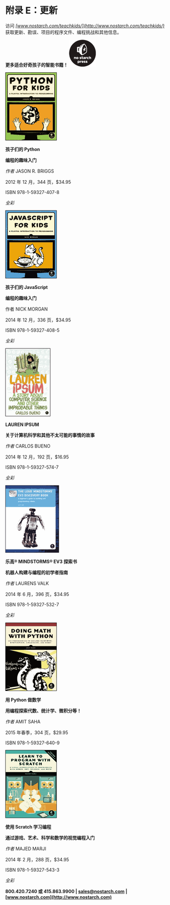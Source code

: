 # 附录 E：更新

访问 *[www.nostarch.com/teachkids/](http://www.nostarch.com/teachkids/)* 获取更新、勘误、项目的程序文件、编程挑战和其他信息。

**更多适合好奇孩子的智能书籍！** ![](img/httpatomoreillycomsourcenostarchimages2189141.png.jpg)

![没有说明文字的图片](img/httpatomoreillycomsourcenostarchimages2189143.png.jpg)

**孩子们的 Python**

**编程的趣味入门**

*作者* JASON R. BRIGGS

2012 年 12 月，344 页，$34.95

ISBN 978-1-59327-407-8

*全彩*

![没有说明文字的图片](img/httpatomoreillycomsourcenostarchimages2189145.png.jpg)

**孩子们的 JavaScript**

**编程的趣味入门**

作者 NICK MORGAN

2014 年 12 月，336 页，$34.95

ISBN 978-1-59327-408-5

*全彩*

![没有说明文字的图片](img/httpatomoreillycomsourcenostarchimages2189147.png.jpg)

**LAUREN IPSUM**

**关于计算机科学和其他不太可能的事情的故事**

*作者* CARLOS BUENO

2014 年 12 月，192 页，$16.95

ISBN 978-1-59327-574-7

*全彩*

![没有说明文字的图片](img/httpatomoreillycomsourcenostarchimages2189149.png.jpg)

**乐高® MINDSTORMS® EV3 探索书**

**机器人构建与编程的初学者指南**

*作者* LAURENS VALK

2014 年 6 月，396 页，$34.95

ISBN 978-1-59327-532-7

*全彩*

![没有说明文字的图片](img/httpatomoreillycomsourcenostarchimages2189151.png.jpg)

**用 Python 做数学**

**用编程探索代数、统计学、微积分等！**

*作者* AMIT SAHA

2015 年春季，304 页，$29.95

ISBN 978-1-59327-640-9

![没有说明文字的图片](img/httpatomoreillycomsourcenostarchimages2189153.png.jpg)

**使用 Scratch 学习编程**

**通过游戏、艺术、科学和数学的视觉编程入门**

*作者* MAJED MARJI

2014 年 2 月，288 页，$34.95

ISBN 978-1-59327-543-3

*全彩*

**800.420.7240 或 415.863.9900 | sales@nostarch.com | [www.nostarch.com](http://www.nostarch.com)**
